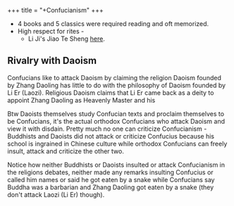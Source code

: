 +++
title = "+Confucianism"
+++

- 4 books and 5 classics were required reading and oft memorized.
- High respect for rites -
  - Li Ji's  Jiao Te Sheng [here](http://ctext.org/liji/jiao-te-sheng).

## Rivalry with Daoism
Confucians like to attack Daoism by claiming the religion Daoism founded by Zhang Daoling has little to do with the philosophy of Daoism founded by Li Er (Laozi). Religious Daoism claims that Li Er came back as a deity to appoint Zhang Daoling as Heavenly Master and his

Btw Daoists themselves study Confucian texts and proclaim themselves to be Confucians, it's the actual orthodox Confucians who attack Daoism and view it with disdain. Pretty much no one can criticize Confucianism - Buddhists and Daoists did not attack or criticize Confucius because his school is ingrained in Chinese culture while orthodox Confucians can freely insult, attack and criticize the other two.

Notice how neither Buddhists or Daoists insulted or attack Confucianism in the religions debates, neither made any remarks insulting Confucius or called him names or said he got eaten by a snake while Confucians say Buddha was a barbarian and Zhang Daoling got eaten by a snake (they don't attack Laozi (Li Er) though).

